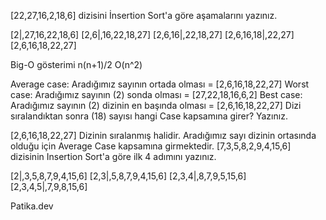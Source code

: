 [22,27,16,2,18,6] dizisini İnsertion Sort'a göre aşamalarını yazınız.

[2|,27,16,22,18,6]
[2,6|,16,22,18,27]
[2,6,16|,22,18,27]
[2,6,16,18|,22,27]
[2,6,16,18,22,27]


Big-O gösterimi n(n+1)/2 O(n^2)

Average case: Aradığımız sayının ortada olması = [2,6,16,18,22,27]
Worst case: Aradığımız sayının (2) sonda olması = [27,22,18,16,6,2]
Best case: Aradığımız sayının (2) dizinin en başında olması = [2,6,16,18,22,27]
Dizi sıralandıktan sonra (18) sayısı hangi Case kapsamına girer? Yazınız.

[2,6,16,18,22,27] Dizinin sıralanmış halidir.
Aradığımız sayı dizinin ortasında olduğu için Average Case kapsamına girmektedir.
[7,3,5,8,2,9,4,15,6] dizisinin Insertion Sort'a göre ilk 4 adımını yazınız.

[2|,3,5,8,7,9,4,15,6]
[2,3|,5,8,7,9,4,15,6]
[2,3,4|,8,7,9,5,15,6]
[2,3,4,5|,7,9,8,15,6]

Patika.dev
